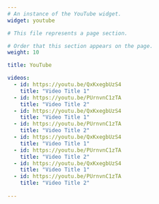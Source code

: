 ```yaml
---
# An instance of the YouTube widget.
widget: youtube

# This file represents a page section.

# Order that this section appears on the page.
weight: 10

title: YouTube

videos:
  - id: https://youtu.be/QxKxegbUzS4
    title: "Video Title 1"
  - id: https://youtu.be/PUrnvnC1zTA
    title: "Video Title 2"
  - id: https://youtu.be/QxKxegbUzS4
    title: "Video Title 1"
  - id: https://youtu.be/PUrnvnC1zTA
    title: "Video Title 2"
  - id: https://youtu.be/QxKxegbUzS4
    title: "Video Title 1"
  - id: https://youtu.be/PUrnvnC1zTA
    title: "Video Title 2"
  - id: https://youtu.be/QxKxegbUzS4
    title: "Video Title 1"
  - id: https://youtu.be/PUrnvnC1zTA
    title: "Video Title 2"
  
---
```

